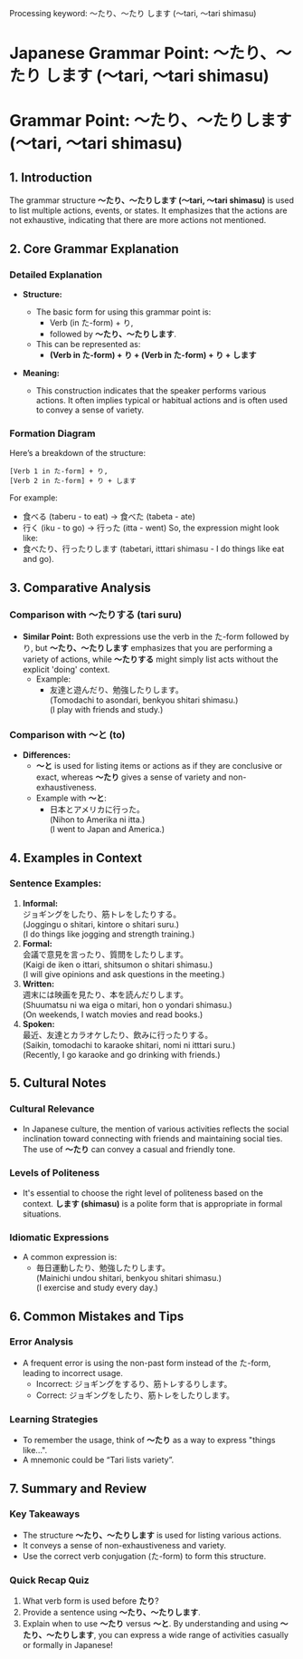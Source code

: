 Processing keyword: ～たり、～たり します (〜tari, 〜tari shimasu)
# Japanese Grammar Point: ～たり、～たり します (〜tari, 〜tari shimasu)
# Grammar Point: ～たり、～たりします (〜tari, 〜tari shimasu)
## 1. Introduction
The grammar structure **～たり、～たりします (〜tari, 〜tari shimasu)** is used to list multiple actions, events, or states. It emphasizes that the actions are not exhaustive, indicating that there are more actions not mentioned.
## 2. Core Grammar Explanation
### Detailed Explanation
- **Structure:** 
  - The basic form for using this grammar point is:
    - Verb (in た-form) + り,  
    - followed by **～たり、～たりします**.
  - This can be represented as:
    - **(Verb in た-form) + り + (Verb in た-form) + り + します**
  
- **Meaning:** 
  - This construction indicates that the speaker performs various actions. It often implies typical or habitual actions and is often used to convey a sense of variety.
### Formation Diagram
Here’s a breakdown of the structure:
```
[Verb 1 in た-form] + り,  
[Verb 2 in た-form] + り + します
```
For example:
- 食べる (taberu - to eat) → 食べた (tabeta - ate)
- 行く (iku - to go) → 行った (itta - went)
So, the expression might look like:
- 食べたり、行ったりします (tabetari, itttari shimasu - I do things like eat and go).
## 3. Comparative Analysis
### Comparison with 〜たりする (tari suru)
- **Similar Point:** Both expressions use the verb in the た-form followed by り, but **〜たり、〜たりします** emphasizes that you are performing a variety of actions, while **〜たりする** might simply list acts without the explicit 'doing' context.
  - Example:
    - 友達と遊んだり、勉強したりします。  
      (Tomodachi to asondari, benkyou shitari shimasu.)  
      (I play with friends and study.)
### Comparison with 〜と (to)
- **Differences:** 
  - **〜と** is used for listing items or actions as if they are conclusive or exact, whereas **〜たり** gives a sense of variety and non-exhaustiveness.
  - Example with **〜と**:  
    - 日本とアメリカに行った。  
      (Nihon to Amerika ni itta.)  
      (I went to Japan and America.)
## 4. Examples in Context 
### Sentence Examples:
1. **Informal:**  
   ジョギングをしたり、筋トレをしたりする。  
   (Joggingu o shitari, kintore o shitari suru.)  
   (I do things like jogging and strength training.)
2. **Formal:**  
   会議で意見を言ったり、質問をしたりします。  
   (Kaigi de iken o ittari, shitsumon o shitari shimasu.)  
   (I will give opinions and ask questions in the meeting.)
3. **Written:**  
   週末には映画を見たり、本を読んだりします。  
   (Shuumatsu ni wa eiga o mitari, hon o yondari shimasu.)  
   (On weekends, I watch movies and read books.)
4. **Spoken:**  
   最近、友達とカラオケしたり、飲みに行ったりする。  
   (Saikin, tomodachi to karaoke shitari, nomi ni itttari suru.)  
   (Recently, I go karaoke and go drinking with friends.)
## 5. Cultural Notes
### Cultural Relevance
- In Japanese culture, the mention of various activities reflects the social inclination toward connecting with friends and maintaining social ties. The use of **～たり** can convey a casual and friendly tone.
  
### Levels of Politeness
- It's essential to choose the right level of politeness based on the context. **します (shimasu)** is a polite form that is appropriate in formal situations.
### Idiomatic Expressions
- A common expression is:  
  - 毎日運動したり、勉強したりします。  
  (Mainichi undou shitari, benkyou shitari shimasu.)  
  (I exercise and study every day.)
## 6. Common Mistakes and Tips
### Error Analysis
- A frequent error is using the non-past form instead of the た-form, leading to incorrect usage.
  - Incorrect: ジョギングをするり、筋トレするりします。  
  - Correct: ジョギングをしたり、筋トレをしたりします。
### Learning Strategies
- To remember the usage, think of **～たり** as a way to express "things like...".
- A mnemonic could be “Tari lists variety”.
## 7. Summary and Review
### Key Takeaways
- The structure **～たり、～たりします** is used for listing various actions.
- It conveys a sense of non-exhaustiveness and variety.
- Use the correct verb conjugation (た-form) to form this structure.
### Quick Recap Quiz
1. What verb form is used before **たり**?
2. Provide a sentence using **～たり、～たりします**.
3. Explain when to use **～たり** versus **〜と**.
By understanding and using **～たり、～たりします**, you can express a wide range of activities casually or formally in Japanese!
